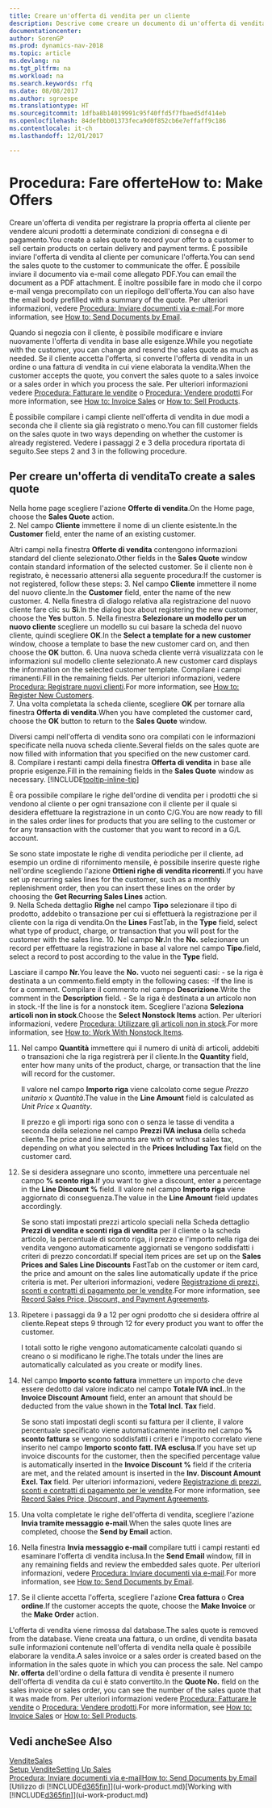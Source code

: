 ```yaml
---
title: Creare un'offerta di vendita per un cliente
description: Descrive come creare un documento di un'offerta di vendita o una richiesta di offerta (RdO) per registrare la propria offerta a un cliente per la vendita di prodotti in base a termini determinati.
documentationcenter: 
author: SorenGP
ms.prod: dynamics-nav-2018
ms.topic: article
ms.devlang: na
ms.tgt_pltfrm: na
ms.workload: na
ms.search.keywords: rfq
ms.date: 08/08/2017
ms.author: sgroespe
ms.translationtype: HT
ms.sourcegitcommit: 1dfba8b14019991c95f40ffd5f7fbaed5df414eb
ms.openlocfilehash: 84defbbb01373feca9d0f852cb6e7effaff9c186
ms.contentlocale: it-ch
ms.lasthandoff: 12/01/2017

---
```

# <a name="how-to-make-offers"></a><span data-ttu-id="6ffee-103">Procedura: Fare offerte</span><span class="sxs-lookup"><span data-stu-id="6ffee-103">How to: Make Offers</span></span>
<span data-ttu-id="6ffee-104">Creare un'offerta di vendita per registrare la propria offerta al cliente per vendere alcuni prodotti a determinate condizioni di consegna e di pagamento.</span><span class="sxs-lookup"><span data-stu-id="6ffee-104">You create a sales quote to record your offer to a customer to sell certain products on certain delivery and payment terms.</span></span> <span data-ttu-id="6ffee-105">È possibile inviare l'offerta di vendita al cliente per comunicare l'offerta.</span><span class="sxs-lookup"><span data-stu-id="6ffee-105">You can send the sales quote to the customer to communicate the offer.</span></span> <span data-ttu-id="6ffee-106">È possibile inviare il documento via e-mail come allegato PDF.</span><span class="sxs-lookup"><span data-stu-id="6ffee-106">You can email the document as a PDF attachment.</span></span> <span data-ttu-id="6ffee-107">È inoltre possibile fare in modo che il corpo e-mail venga precompilato con un riepilogo dell'offerta.</span><span class="sxs-lookup"><span data-stu-id="6ffee-107">You can also have the email body prefilled with a summary of the quote.</span></span> <span data-ttu-id="6ffee-108">Per ulteriori informazioni, vedere [Procedura: Inviare documenti via e-mail](ui-how-send-documents-email.md).</span><span class="sxs-lookup"><span data-stu-id="6ffee-108">For more information, see [How to: Send Documents by Email](ui-how-send-documents-email.md).</span></span>

<span data-ttu-id="6ffee-109">Quando si negozia con il cliente, è possibile modificare e inviare nuovamente l'offerta di vendita in base alle esigenze.</span><span class="sxs-lookup"><span data-stu-id="6ffee-109">While you negotiate with the customer, you can change and resend the sales quote as much as needed.</span></span> <span data-ttu-id="6ffee-110">Se il cliente accetta l'offerta, si converte l'offerta di vendita in un ordine o una fattura di vendita in cui viene elaborata la vendita.</span><span class="sxs-lookup"><span data-stu-id="6ffee-110">When the customer accepts the quote, you convert the sales quote to a sales invoice or a sales order in which you process the sale.</span></span> <span data-ttu-id="6ffee-111">Per ulteriori informazioni vedere [Procedura: Fatturare le vendite](sales-how-invoice-sales.md) o [Procedura: Vendere prodotti](sales-how-sell-products.md).</span><span class="sxs-lookup"><span data-stu-id="6ffee-111">For more information, see [How to: Invoice Sales](sales-how-invoice-sales.md) or [How to: Sell Products](sales-how-sell-products.md).</span></span>

<span data-ttu-id="6ffee-112">È possibile compilare i campi cliente nell'offerta di vendita in due modi a seconda che il cliente sia già registrato o meno.</span><span class="sxs-lookup"><span data-stu-id="6ffee-112">You can fill customer fields on the sales quote in two ways depending on whether the customer is already registered.</span></span> <span data-ttu-id="6ffee-113">Vedere i passaggi 2 e 3 della procedura riportata di seguito.</span><span class="sxs-lookup"><span data-stu-id="6ffee-113">See steps 2 and 3 in the following procedure.</span></span>

## <a name="to-create-a-sales-quote"></a><span data-ttu-id="6ffee-114">Per creare un'offerta di vendita</span><span class="sxs-lookup"><span data-stu-id="6ffee-114">To create a sales quote</span></span>
<span data-ttu-id="6ffee-115">Nella home page scegliere l'azione **Offerte di vendita**.</span><span class="sxs-lookup"><span data-stu-id="6ffee-115">On the Home page,  choose the **Sales Quote** action.</span></span>  
2. <span data-ttu-id="6ffee-116">Nel campo **Cliente** immettere il nome di un cliente esistente.</span><span class="sxs-lookup"><span data-stu-id="6ffee-116">In the **Customer** field, enter the name of an existing customer.</span></span>

   <span data-ttu-id="6ffee-117">Altri campi nella finestra **Offerte di vendita** contengono informazioni standard del cliente selezionato.</span><span class="sxs-lookup"><span data-stu-id="6ffee-117">Other fields in the **Sales Quote** window contain standard information of the selected customer.</span></span> <span data-ttu-id="6ffee-118">Se il cliente non è registrato, è necessario attenersi alla seguente procedura:</span><span class="sxs-lookup"><span data-stu-id="6ffee-118">If the customer is not registered, follow these steps:</span></span>
3. <span data-ttu-id="6ffee-119">Nel campo **Cliente** immettere il nome del nuovo cliente.</span><span class="sxs-lookup"><span data-stu-id="6ffee-119">In the **Customer** field, enter the name of the new customer.</span></span>
4. <span data-ttu-id="6ffee-120">Nella finestra di dialogo relativa alla registrazione del nuovo cliente fare clic su **Sì**.</span><span class="sxs-lookup"><span data-stu-id="6ffee-120">In the dialog box about registering the new customer, choose the **Yes** button.</span></span>
5. <span data-ttu-id="6ffee-121">Nella finestra **Selezionare un modello per un nuovo cliente** scegliere un modello su cui basare la scheda del nuovo cliente, quindi scegliere **OK**.</span><span class="sxs-lookup"><span data-stu-id="6ffee-121">In the **Select a template for a new customer** window, choose a template to base the new customer card on, and then choose the **OK** button.</span></span>
6. <span data-ttu-id="6ffee-122">Una nuova scheda cliente verrà visualizzata con le informazioni sul modello cliente selezionato.</span><span class="sxs-lookup"><span data-stu-id="6ffee-122">A new customer card displays the information on the selected customer template.</span></span> <span data-ttu-id="6ffee-123">Compilare i campi rimanenti.</span><span class="sxs-lookup"><span data-stu-id="6ffee-123">Fill in the remaining fields.</span></span> <span data-ttu-id="6ffee-124">Per ulteriori informazioni, vedere [Procedura: Registrare nuovi clienti](sales-how-register-new-customers.md).</span><span class="sxs-lookup"><span data-stu-id="6ffee-124">For more information, see [How to: Register New Customers](sales-how-register-new-customers.md).</span></span>  
7. <span data-ttu-id="6ffee-125">Una volta completata la scheda cliente, scegliere **OK** per tornare alla finestra **Offerta di vendita**.</span><span class="sxs-lookup"><span data-stu-id="6ffee-125">When you have completed the customer card, choose the **OK** button to return to the **Sales Quote** window.</span></span>

   <span data-ttu-id="6ffee-126">Diversi campi nell'offerta di vendita sono ora compilati con le informazioni specificate nella nuova scheda cliente.</span><span class="sxs-lookup"><span data-stu-id="6ffee-126">Several fields on the sales quote are now filled with information that you specified on the new customer card.</span></span>  
8. <span data-ttu-id="6ffee-127">Compilare i restanti campi della finestra **Offerta di vendita** in base alle proprie esigenze.</span><span class="sxs-lookup"><span data-stu-id="6ffee-127">Fill in the remaining fields in the **Sales Quote** window as necessary.</span></span> [!INCLUDE[tooltip-inline-tip](includes/tooltip-inline-tip_md.md)]  

<span data-ttu-id="6ffee-128">È ora possibile compilare le righe dell'ordine di vendita per i prodotti che si vendono al cliente o per ogni transazione con il cliente per il quale si desidera effettuare la registrazione in un conto C/G.</span><span class="sxs-lookup"><span data-stu-id="6ffee-128">You are now ready to fill in the sales order lines for products that you are selling to the customer or for any transaction with the customer that you want to record in a G/L account.</span></span>   

<span data-ttu-id="6ffee-129">Se sono state impostate le righe di vendita periodiche per il cliente, ad esempio un ordine di rifornimento mensile, è possibile inserire queste righe nell'ordine scegliendo l'azione **Ottieni righe di vendita ricorrenti**.</span><span class="sxs-lookup"><span data-stu-id="6ffee-129">If you have set up recurring sales lines for the customer, such as a monthly replenishment order, then you can insert these lines on the order by choosing the **Get Recurring Sales Lines** action.</span></span>  
9. <span data-ttu-id="6ffee-130">Nella Scheda dettaglio **Righe** nel campo **Tipo** selezionare il tipo di prodotto, addebito o transazione per cui si effettuerà la registrazione per il cliente con la riga di vendita.</span><span class="sxs-lookup"><span data-stu-id="6ffee-130">On the **Lines** FastTab, in the **Type** field, select what type of product, charge, or transaction that you will post for the customer with the sales line.</span></span>
10. <span data-ttu-id="6ffee-131">Nel campo **Nr.**</span><span class="sxs-lookup"><span data-stu-id="6ffee-131">In the **No.**</span></span> <span data-ttu-id="6ffee-132">selezionare un record per effettuare la registrazione in base al valore nel campo **Tipo**.</span><span class="sxs-lookup"><span data-stu-id="6ffee-132">field, select a record to post according to the value in the **Type** field.</span></span>

 <span data-ttu-id="6ffee-133">Lasciare il campo **Nr.**</span><span class="sxs-lookup"><span data-stu-id="6ffee-133">You leave the **No.**</span></span> <span data-ttu-id="6ffee-134">vuoto nei seguenti casi: - se la riga è destinata a un commento.</span><span class="sxs-lookup"><span data-stu-id="6ffee-134">field empty in the following cases: -If the line is for a comment.</span></span> <span data-ttu-id="6ffee-135">Compilare il commento nel campo **Descrizione**.</span><span class="sxs-lookup"><span data-stu-id="6ffee-135">Write the comment in the **Description** field.</span></span>
 <span data-ttu-id="6ffee-136">- Se la riga è destinata a un articolo non in stock.</span><span class="sxs-lookup"><span data-stu-id="6ffee-136">-If the line is for a nonstock item.</span></span> <span data-ttu-id="6ffee-137">Scegliere l'aziona **Seleziona articoli non in stock**.</span><span class="sxs-lookup"><span data-stu-id="6ffee-137">Choose the **Select Nonstock Items** action.</span></span> <span data-ttu-id="6ffee-138">Per ulteriori informazioni, vedere [Procedura: Utilizzare gli articoli non in stock](inventory-how-work-nonstock-items.md).</span><span class="sxs-lookup"><span data-stu-id="6ffee-138">For more information, see [How to: Work With Nonstock Items](inventory-how-work-nonstock-items.md).</span></span>

11. <span data-ttu-id="6ffee-139">Nel campo **Quantità** immettere qui il numero di unità di articoli, addebiti o transazioni che la riga registrerà per il cliente.</span><span class="sxs-lookup"><span data-stu-id="6ffee-139">In the **Quantity** field, enter how many units of the product, charge, or transaction that the line will record for the customer.</span></span>

    <span data-ttu-id="6ffee-140">Il valore nel campo **Importo riga** viene calcolato come segue *Prezzo unitario* x *Quantità*.</span><span class="sxs-lookup"><span data-stu-id="6ffee-140">The value in the **Line Amount** field is calculated as *Unit Price* x *Quantity*.</span></span>  

    <span data-ttu-id="6ffee-141">Il prezzo e gli importi riga sono con o senza le tasse di vendita a seconda della selezione nel campo **Prezzi IVA inclusa** della scheda cliente.</span><span class="sxs-lookup"><span data-stu-id="6ffee-141">The price and line amounts are with or without sales tax, depending on what you selected in the **Prices Including Tax** field on the customer card.</span></span>  
12. <span data-ttu-id="6ffee-142">Se si desidera assegnare uno sconto, immettere una percentuale nel campo **% sconto riga**.</span><span class="sxs-lookup"><span data-stu-id="6ffee-142">If you want to give a discount, enter a percentage in the **Line Discount %** field.</span></span> <span data-ttu-id="6ffee-143">Il valore nel campo **Importo riga** viene aggiornato di conseguenza.</span><span class="sxs-lookup"><span data-stu-id="6ffee-143">The value in the **Line Amount** field updates accordingly.</span></span>  

    <span data-ttu-id="6ffee-144">Se sono stati impostati prezzi articolo speciali nella Scheda dettaglio **Prezzi di vendita e sconti riga di vendita** per il cliente o la scheda articolo, la percentuale di sconto riga, il prezzo e l'importo nella riga dei vendita vengono automaticamente aggiornati se vengono soddisfatti i criteri di prezzo concordati.</span><span class="sxs-lookup"><span data-stu-id="6ffee-144">If special item prices are set up on the **Sales Prices and Sales Line Discounts** FastTab on the customer or item card, the price and amount on the sales line automatically update if the price criteria is met.</span></span> <span data-ttu-id="6ffee-145">Per ulteriori informazioni, vedere [Registrazione di prezzi, sconti e contratti di pagamento per le vendite](sales-how-record-sales-price-discount-payment-agreements.md).</span><span class="sxs-lookup"><span data-stu-id="6ffee-145">For more information, see [Record Sales Price, Discount, and Payment Agreements](sales-how-record-sales-price-discount-payment-agreements.md).</span></span>  
13. <span data-ttu-id="6ffee-146">Ripetere i passaggi da 9 a 12 per ogni prodotto che si desidera offrire al cliente.</span><span class="sxs-lookup"><span data-stu-id="6ffee-146">Repeat steps 9 through 12 for every product you want to offer the customer.</span></span>  

    <span data-ttu-id="6ffee-147">I totali sotto le righe vengono automaticamente calcolati quando si creano o si modificano le righe.</span><span class="sxs-lookup"><span data-stu-id="6ffee-147">The totals under the lines are automatically calculated as you create or modify lines.</span></span>  
14. <span data-ttu-id="6ffee-148">Nel campo **Importo sconto fattura** immettere un importo che deve essere dedotto dal valore indicato nel campo **Totale IVA incl.**.</span><span class="sxs-lookup"><span data-stu-id="6ffee-148">In the **Invoice Discount Amount** field, enter an amount that should be deducted from the value shown in the **Total Incl. Tax** field.</span></span>

    <span data-ttu-id="6ffee-149">Se sono stati impostati degli sconti su fattura per il cliente, il valore percentuale specificato viene automaticamente inserito nel campo **% sconto fattura** se vengono soddisfatti i criteri e l'importo correlato viene inserito nel campo **Importo sconto fatt. IVA esclusa**.</span><span class="sxs-lookup"><span data-stu-id="6ffee-149">If you have set up invoice discounts for the customer, then the specified percentage value is automatically inserted in the **Invoice Discount %** field if the criteria are met, and the related amount is inserted in the **Inv. Discount Amount Excl. Tax** field.</span></span> <span data-ttu-id="6ffee-150">Per ulteriori informazioni, vedere [Registrazione di prezzi, sconti e contratti di pagamento per le vendite](sales-how-record-sales-price-discount-payment-agreements.md).</span><span class="sxs-lookup"><span data-stu-id="6ffee-150">For more information, see [Record Sales Price, Discount, and Payment Agreements](sales-how-record-sales-price-discount-payment-agreements.md).</span></span>
15. <span data-ttu-id="6ffee-151">Una volta completate le righe dell'offerta di vendita, scegliere l'azione **Invia tramite messaggio e-mail**.</span><span class="sxs-lookup"><span data-stu-id="6ffee-151">When the sales quote lines are completed, choose the **Send by Email** action.</span></span>
16. <span data-ttu-id="6ffee-152">Nella finestra **Invia messaggio e-mail** compilare tutti i campi restanti ed esaminare l'offerta di vendita inclusa.</span><span class="sxs-lookup"><span data-stu-id="6ffee-152">In the **Send Email** window, fill in any remaining fields and review the embedded sales quote.</span></span> <span data-ttu-id="6ffee-153">Per ulteriori informazioni, vedere [Procedura: Inviare documenti via e-mail](ui-how-send-documents-email.md).</span><span class="sxs-lookup"><span data-stu-id="6ffee-153">For more information, see [How to: Send Documents by Email](ui-how-send-documents-email.md).</span></span>
17. <span data-ttu-id="6ffee-154">Se il cliente accetta l'offerta, scegliere l'azione **Crea fattura** o **Crea ordine**.</span><span class="sxs-lookup"><span data-stu-id="6ffee-154">If the customer accepts the quote, choose the **Make Invoice** or the **Make Order** action.</span></span>

<span data-ttu-id="6ffee-155">L'offerta di vendita viene rimossa dal database.</span><span class="sxs-lookup"><span data-stu-id="6ffee-155">The sales quote is removed from the database.</span></span> <span data-ttu-id="6ffee-156">Viene creata una fattura, o un ordine, di vendita basata sulle informazioni contenute nell'offerta di vendita nella quale è possibile elaborare la vendita.</span><span class="sxs-lookup"><span data-stu-id="6ffee-156">A sales invoice or a sales order is created based on the information in the sales quote in which you can process the sale.</span></span> <span data-ttu-id="6ffee-157">Nel campo **Nr. offerta** dell'ordine o della fattura di vendita è presente il numero dell'offerta di vendita da cui è stato convertito.</span><span class="sxs-lookup"><span data-stu-id="6ffee-157">In the **Quote No.** field on the sales invoice or sales order, you can see the number of the sales quote that it was made from.</span></span> <span data-ttu-id="6ffee-158">Per ulteriori informazioni vedere [Procedura: Fatturare le vendite](sales-how-invoice-sales.md) o [Procedura: Vendere prodotti](sales-how-sell-products.md).</span><span class="sxs-lookup"><span data-stu-id="6ffee-158">For more information, see [How to: Invoice Sales](sales-how-invoice-sales.md) or [How to: Sell Products](sales-how-sell-products.md).</span></span>

## <a name="see-also"></a><span data-ttu-id="6ffee-159">Vedi anche</span><span class="sxs-lookup"><span data-stu-id="6ffee-159">See Also</span></span>
[<span data-ttu-id="6ffee-160">Vendite</span><span class="sxs-lookup"><span data-stu-id="6ffee-160">Sales</span></span>](sales-manage-sales.md)  
[<span data-ttu-id="6ffee-161">Setup Vendite</span><span class="sxs-lookup"><span data-stu-id="6ffee-161">Setting Up Sales</span></span>](sales-setup-sales.md)  
[<span data-ttu-id="6ffee-162">Procedura: Inviare documenti via e-mail</span><span class="sxs-lookup"><span data-stu-id="6ffee-162">How to: Send Documents by Email</span></span>](ui-how-send-documents-email.md)  
<span data-ttu-id="6ffee-163">[Utilizzo di [!INCLUDE[d365fin](includes/d365fin_md.md)]](ui-work-product.md)</span><span class="sxs-lookup"><span data-stu-id="6ffee-163">[Working with [!INCLUDE[d365fin](includes/d365fin_md.md)]](ui-work-product.md)</span></span>

